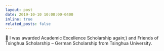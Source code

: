 ```yaml
---
layout: post
date: 2019-10-10 10:00:00-0400
inline: true
related_posts: false
---
```


🎉 I was awarded Academic Excellence Scholarship again;) and Friends of Tsinghua Scholarship – German Scholarship from Tsinghua University.